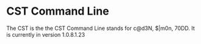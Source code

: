 # CST Command Line

The CST is the the CST Command Line stands for c@d3N, $|m0n, 70DD. It is currently in version 1.0.8.1.23

